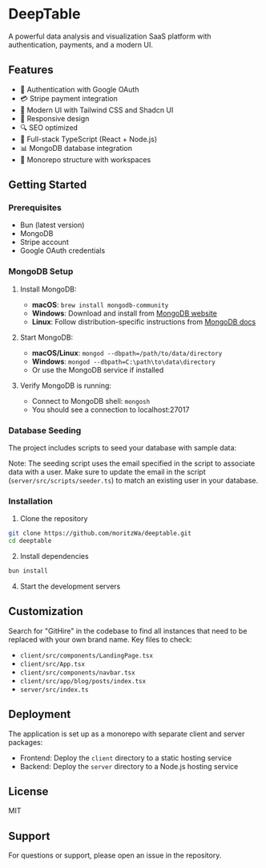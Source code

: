 # DeepTable

A powerful data analysis and visualization SaaS platform with authentication, payments, and a modern UI.

## Features

- 🔐 Authentication with Google OAuth
- 💳 Stripe payment integration
- 🎨 Modern UI with Tailwind CSS and Shadcn UI
- 📱 Responsive design
- 🔍 SEO optimized
- 🚀 Full-stack TypeScript (React + Node.js)
- 📊 MongoDB database integration
- 🔄 Monorepo structure with workspaces

## Getting Started

### Prerequisites

- Bun (latest version)
- MongoDB
- Stripe account
- Google OAuth credentials

### MongoDB Setup

1. Install MongoDB:

   - **macOS**: `brew install mongodb-community`
   - **Windows**: Download and install from [MongoDB website](https://www.mongodb.com/try/download/community)
   - **Linux**: Follow distribution-specific instructions from [MongoDB docs](https://www.mongodb.com/docs/manual/administration/install-on-linux/)

2. Start MongoDB:

   - **macOS/Linux**: `mongod --dbpath=/path/to/data/directory`
   - **Windows**: `mongod --dbpath=C:\path\to\data\directory`
   - Or use the MongoDB service if installed

3. Verify MongoDB is running:
   - Connect to MongoDB shell: `mongosh`
   - You should see a connection to localhost:27017

### Database Seeding

The project includes scripts to seed your database with sample data:


Note: The seeding script uses the email specified in the script to associate data with a user. Make sure to update the email in the script (`server/src/scripts/seeder.ts`) to match an existing user in your database.

### Installation

1. Clone the repository

```bash
git clone https://github.com/moritzWa/deeptable.git
cd deeptable
```

2. Install dependencies

```bash
bun install
```

4. Start the development servers


## Customization

Search for "GitHire" in the codebase to find all instances that need to be replaced with your own brand name. Key files to check:

- `client/src/components/LandingPage.tsx`
- `client/src/App.tsx`
- `client/src/components/navbar.tsx`
- `client/src/app/blog/posts/index.tsx`
- `server/src/index.ts`

## Deployment

The application is set up as a monorepo with separate client and server packages:

- Frontend: Deploy the `client` directory to a static hosting service
- Backend: Deploy the `server` directory to a Node.js hosting service

## License

MIT

## Support

For questions or support, please open an issue in the repository.
